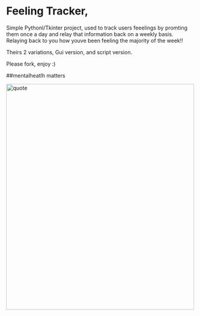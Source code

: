 # Feeling Tracker,


Simple Pythonl/Tkinter project, used to track users feeelings by promting them once a day and relay that information back on a weekly basis.
Relaying back to you how youve been feeling the majority of the week!!

Theirs 2 variations, Gui version, and script version. 

Please fork, enjoy :)

##mentalheatlh matters

<img src="https://hips.hearstapps.com/hmg-prod/images/mental-health-quotes-noam-shpancer-1651243006.jpg?resize=980:*" alt="quote" width="500" height="600">
